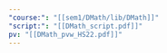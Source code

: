 ```yaml
---
"course:": "[[sem1/DMath/lib/DMath]]"
"script:": "[[DMath_script.pdf]]"
pv: "[[DMath_pvw_HS22.pdf]]"
---
```

